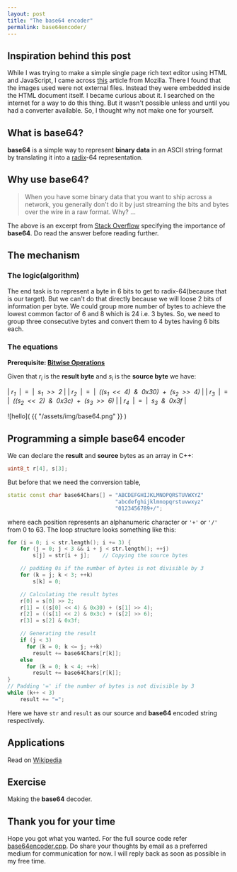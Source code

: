 ```yaml
---
layout: post
title: "The base64 encoder"
permalink: base64encoder/
---
```


## Inspiration behind this post
While I was trying to make a simple single page rich text editor using HTML and
JavaScript, I came across
[this](https://developer.mozilla.org/en-US/docs/Web/Guide/HTML/Editable_content#Example_a_simple_but_complete_rich_text_editor)
article from Mozilla. There I found that the images used were not external
files. Instead they were embedded inside the HTML document itself. I became
curious about it. I searched on the internet for a way to do this thing. But it
wasn't possible unless and until you had a converter available. So, I thought
why not make one for yourself.

## What is **base64**?
**base64** is a simple way to represent **binary data** in an ASCII string format
by translating it into a [radix](https://en.wikipedia.org/wiki/Radix)-64
representation.

## Why use **base64**?
> When you have some binary data that you want to ship across a network, you
> generally don't do it by just streaming the bits and bytes over the wire in a
> raw format. Why? ...

The above is an excerpt from
[Stack Overflow](https://stackoverflow.com/questions/201479/what-is-base-64-encoding-used-for#201510)
specifying the importance of **base64**. Do read the answer before reading
further.

## The mechanism

### The logic(algorithm)
The end task is to represent a byte in 6 bits to get to radix-64(because that is
our target). But we can't do that directly because we will loose 2 bits of
information per byte. We could group more number of bytes to achieve the lowest
common factor of 6 and 8 which is 24 i.e. 3 bytes. So, we need to group three
consecutive bytes and convert them to 4 bytes having 6 bits each.

### The equations
**Prerequisite: [Bitwise Operations](https://en.wikipedia.org/wiki/Bitwise_operation)**

Given that *r<sub>i</sub>* is the **result byte** and *s<sub>i</sub>* is the
**source byte** we have:

| *r<sub>1</sub>*&nbsp; | &nbsp;=&nbsp; | &nbsp;*s<sub>1</sub> &nbsp;&gt;&gt; &nbsp;2*                                                                                 |
| *r<sub>2</sub>*&nbsp; | &nbsp;=&nbsp; | &nbsp;*((s<sub>1</sub>&nbsp; &lt;&lt; &nbsp;4) &nbsp;&amp;&nbsp; 0x30) &nbsp;+&nbsp; (s<sub>2</sub>&nbsp; &gt;&gt;&nbsp; 4)* |
| *r<sub>3</sub>*&nbsp; | &nbsp;=&nbsp; | &nbsp;*((s<sub>2</sub>&nbsp; &lt;&lt; &nbsp;2) &nbsp;& &nbsp;0x3c) &nbsp;+&nbsp; (s<sub>3</sub>&nbsp; &gt;&gt;&nbsp; 6)*     |
| *r<sub>4</sub>*&nbsp; | &nbsp;=&nbsp; | &nbsp;*s<sub>3</sub> &nbsp;&amp;&nbsp; 0x3f*                                                                                 |

![hello]( {{ "/assets/img/base64.png" }} )

## Programming a simple base64 encoder
We can declare the **result** and **source** bytes as an array in C++:
```c++
uint8_t r[4], s[3];
```
But before that we need the conversion table,
```c++
static const char base64Chars[] = "ABCDEFGHIJKLMNOPQRSTUVWXYZ"
                                  "abcdefghijklmnopqrstuvwxyz"
                                  "0123456789+/";
```
where each position represents an alphanumeric character or `'+'` or `'/'` from
0 to 63. The loop structure looks something like this:
```c++
for (i = 0; i < str.length(); i += 3) {
    for (j = 0; j < 3 && i + j < str.length(); ++j)
        s[j] = str[i + j];    // Copying the source bytes

    // padding 0s if the number of bytes is not divisible by 3
    for (k = j; k < 3; ++k)
        s[k] = 0;

    // Calculating the result bytes
    r[0] = s[0] >> 2;
    r[1] = ((s[0] << 4) & 0x30) + (s[1] >> 4);
    r[2] = ((s[1] << 2) & 0x3c) + (s[2] >> 6);
    r[3] = s[2] & 0x3f;

    // Generating the result
    if (j < 3)
      for (k = 0; k <= j; ++k)
        result += base64Chars[r[k]];
    else
      for (k = 0; k < 4; ++k)
        result += base64Chars[r[k]];
}
// Padding '=' if the number of bytes is not divisible by 3
while (k++ < 3)
    result += "=";
```
Here we have `str` and `result` as our source and **base64** encoded string
respectively.

## Applications
Read on [Wikipedia](https://en.wikipedia.org/wiki/Base64#Other_applications)

## Exercise
Making the **base64** decoder.

## Thank you for your time
Hope you got what you wanted. For the full source code refer
[base64encoder.cpp](/assets/csrc/base64encoder.cpp). Do share your thoughts
by email as a preferred medium for communication for now. I will reply back
as soon as possible in my free time.
